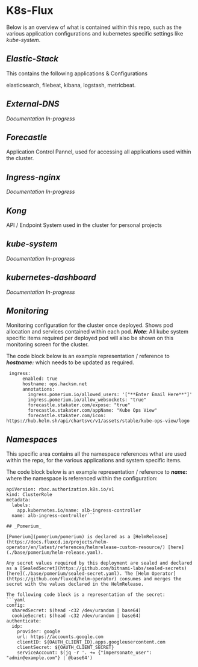 # K8s-Flux

Below is an overview of what is contained within this repo, such as the various application configurations and kubernetes specific settings like _kube-system_.

## _Elastic-Stack_
This contains the following applications & Configurations

elasticsearch, filebeat, kibana, logstash, metricbeat.

## _External-DNS_

_Documentation In-progress_

## _Forecastle_
Application Control Pannel, used for accessing all applications used within the cluster.

## _Ingress-nginx_

_Documentation In-progress_

## _Kong_

API / Endpoint System used in the cluster for personal projects

## _kube-system_

_Documentation In-progress_


## _kubernetes-dashboard_

_Documentation In-progress_

## _Monitoring_

Monitoring configuration for the cluster once deployed. Shows pod allocation and services contained within each pod. _**Note**_:  All kube system specific items required per deployed pod will also be shown on this monitoring screen for the cluster. 

The code block below is an example representation / reference to _**hostname:**_ which needs to be updated as required.

```
 ingress:
      enabled: true
      hostname: ops.hacksm.net
      annotations:
        ingress.pomerium.io/allowed_users: '["**Enter Email Here**"]'
        ingress.pomerium.io/allow_websockets: "true"
        forecastle.stakater.com/expose: "true"
        forecastle.stakater.com/appName: "Kube Ops View"
        forecastle.stakater.com/icon: https://hub.helm.sh/api/chartsvc/v1/assets/stable/kube-ops-view/logo
```

## _Namespaces_

This specific area contains all the namespace references wthat are used within the repo, for the various applications and system specific items.

The code block below is an example representation / reference to _**name:**_ where the namespace is referenced within the configuration:

```---
apiVersion: rbac.authorization.k8s.io/v1
kind: ClusterRole
metadata:
  labels:
    app.kubernetes.io/name: alb-ingress-controller
  name: alb-ingress-controller```

## _Pomerium_

[Pomerium](pomerium/pomerium) is declared as a [HelmRelease](https://docs.fluxcd.io/projects/helm-operator/en/latest/references/helmrelease-custom-resource/) [here](./base/pomerium/helm-release.yaml).

Any secret values required by this deployment are sealed and declared as a [SealedSecret](https://github.com/bitnami-labs/sealed-secrets) [here](./base/pomerium/sealed-secret.yaml). The [Helm Operator](https://github.com/fluxcd/helm-operator) consumes and merges the secret with the values declared in the HelmRelease.

The following code block is a representation of the secret:
```yaml
config:
  sharedSecret: $(head -c32 /dev/urandom | base64)
  cookieSecret: $(head -c32 /dev/urandom | base64)
authenticate:
  idp:
    provider: google
    url: https://accounts.google.com
    clientID: ${OAUTH_CLIENT_ID}.apps.googleusercontent.com
    clientSecret: ${OAUTH_CLIENT_SECRET}
    serviceAccount: $(jq -r '. += {"impersonate_user": "admin@example.com"} | @base64')
```
